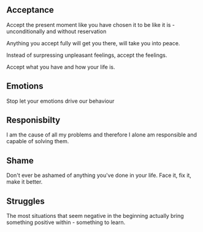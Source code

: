 ## Acceptance
Accept the present moment like you have chosen it to be like it is - unconditionally and without reservation

Anything you accept fully will get you there, will take you into peace.

Instead of surpressing unpleasant feelings, accept the feelings.

Accept what you have and how your life is.

## Emotions
Stop let your emotions drive our behaviour

## Responisbilty
I am the cause of all my problems and therefore I alone am responsible and capable of solving them.

## Shame
Don't ever be ashamed of anything you've done in your life. Face it, fix it, make it better.

## Struggles
The most situations that seem negative in the beginning actually bring something positive within - something to learn.